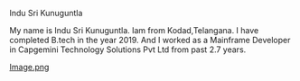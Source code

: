 Indu Sri Kunuguntla

My name is Indu Sri Kunuguntla. Iam from Kodad,Telangana. I have completed B.tech in the year 2019. And I worked as a Mainframe Developer in Capgemini Technology Solutions Pvt Ltd from past 2.7 years.

[Image.png](https://github.com/ikunugu/assignment2-Kunuguntla/blob/main/IMG_3370.png?raw=true)